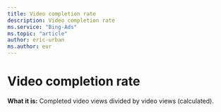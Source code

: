 ```yaml
---
title: Video completion rate
description: Video completion rate
ms.service: "Bing-Ads"
ms.topic: "article"
author: eric-urban
ms.author: eur
---
```


# Video completion rate

**What it is:**  Completed video views divided by video views (calculated).


